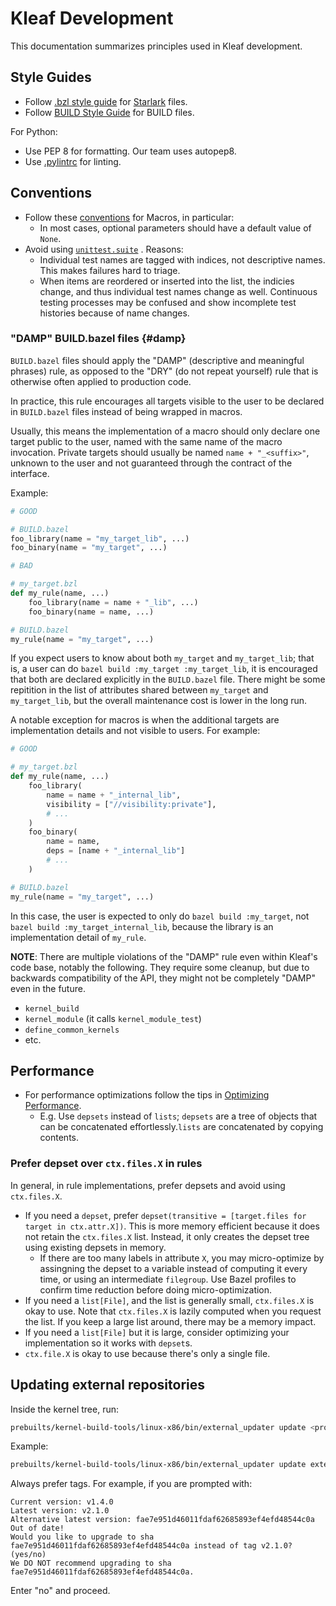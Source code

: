 # Kleaf Development

This documentation summarizes principles used in Kleaf development.

## Style Guides

* Follow [.bzl style guide](https://bazel.build/rules/bzl-style) for
  [Starlark](https://bazel.build/rules/language) files.
* Follow [BUILD Style Guide](https://bazel.build/build/style-guide) for BUILD
  files.

For Python:
* Use PEP 8 for formatting. Our team uses autopep8.
* Use [.pylintrc](../../.pylintrc) for linting.

## Conventions

* Follow these [conventions](https://bazel.build/extending/macros#conventions)
  for Macros, in particular:
  * In most cases, optional parameters should have a default value of `None`.
* Avoid using
  [`unittest.suite`](https://github.com/bazelbuild/bazel-skylib/blob/main/docs/unittest_doc.md#unittestsuite)
  . Reasons:
  * Individual test names are tagged with indices, not descriptive names. This
    makes failures hard to triage.
  * When items are reordered or inserted into the list, the indicies change,
    and thus individual test names change as well. Continuous testing processes
    may be confused and show incomplete test histories because of name changes.

### "DAMP" BUILD.bazel files {#damp}

`BUILD.bazel` files should apply the "DAMP" (descriptive and meaningful
phrases) rule, as opposed to the "DRY" (do not repeat yourself) rule that is
otherwise often applied to production code.

In practice, this rule encourages all targets visible to the user to be
declared in `BUILD.bazel` files instead of being wrapped in macros.

Usually, this means the implementation of a macro should only declare one
target public to the user, named with the same name of the macro
invocation. Private targets should usually be named `name + "_<suffix>"`,
unknown to the user and not guaranteed through the contract of the interface.

Example:

```py
# GOOD

# BUILD.bazel
foo_library(name = "my_target_lib", ...)
foo_binary(name = "my_target", ...)
```

```py
# BAD

# my_target.bzl
def my_rule(name, ...)
    foo_library(name = name + "_lib", ...)
    foo_binary(name = name, ...)

# BUILD.bazel
my_rule(name = "my_target", ...)
```

If you expect users to know about both `my_target` and `my_target_lib`; that
is, a user can do `bazel build :my_target :my_target_lib`, it is
encouraged that both are declared explicitly in the `BUILD.bazel` file. There
might be some repitition in the list of attributes shared between `my_target`
and `my_target_lib`, but the overall maintenance cost is lower in the long run.

A notable exception for macros is when the additional targets are implementation
details and not visible to users. For example:

```py
# GOOD

# my_target.bzl
def my_rule(name, ...)
    foo_library(
        name = name + "_internal_lib",
        visibility = ["//visibility:private"],
        # ...
    )
    foo_binary(
        name = name,
        deps = [name + "_internal_lib"]
        # ...
    )

# BUILD.bazel
my_rule(name = "my_target", ...)
```

In this case, the user is expected to only do `bazel build :my_target`,
not `bazel build :my_target_internal_lib`, because the library is an
implementation detail of `my_rule`.

**NOTE**: There are multiple violations of the "DAMP" rule even within
Kleaf's code base, notably the following. They require some cleanup, but
due to backwards compatibility of the API, they might not be completely
"DAMP" even in the future.

- `kernel_build`
- `kernel_module` (it calls `kernel_module_test`)
- `define_common_kernels`
- etc.

## Performance

* For performance optimizations follow the tips in
  [Optimizing Performance](https://bazel.build/rules/performance).
  * E.g. Use `depsets` instead of `lists`; `depsets` are a tree of objects that
  can be concatenated effortlessly.`lists` are concatenated by copying contents.

### Prefer depset over `ctx.files.X` in rules

In general, in rule implementations, prefer depsets and avoid using `ctx.files.X`.

- If you need a `depset`, prefer
  `depset(transitive = [target.files for target in ctx.attr.X])`. This is more
  memory efficient because it does not retain the `ctx.files.X` list.
  Instead, it only creates the depset tree using existing depsets in memory.
  - If there are too many labels in attribute `X`, you may micro-optimize by
    assingning the depset to a variable instead of computing it every time,
    or using an intermediate `filegroup`. Use Bazel profiles to confirm time
    reduction before doing micro-optimization.
- If you need a `list[File]`, and the list is generally small, `ctx.files.X`
  is okay to use. Note that `ctx.files.X` is lazily computed when you request
  the list. If you keep a large list around, there may be a memory impact.
- If you need a `list[File]` but it is large, consider optimizing your
  implementation so it works with `depset`s.
- `ctx.file.X` is okay to use because there's only a single file.

## Updating external repositories

Inside the kernel tree, run:

```sh
prebuilts/kernel-build-tools/linux-x86/bin/external_updater update <project_path> --no-build
```

Example:

```sh
prebuilts/kernel-build-tools/linux-x86/bin/external_updater update external/python/absl-py --no-build
```

Always prefer tags. For example, if you are prompted with:

```
Current version: v1.4.0
Latest version: v2.1.0
Alternative latest version: fae7e951d46011fdaf62685893ef4efd48544c0a
Out of date!
Would you like to upgrade to sha fae7e951d46011fdaf62685893ef4efd48544c0a instead of tag v2.1.0? (yes/no)
We DO NOT recommend upgrading to sha fae7e951d46011fdaf62685893ef4efd48544c0a.
```

Enter "no" and proceed.
